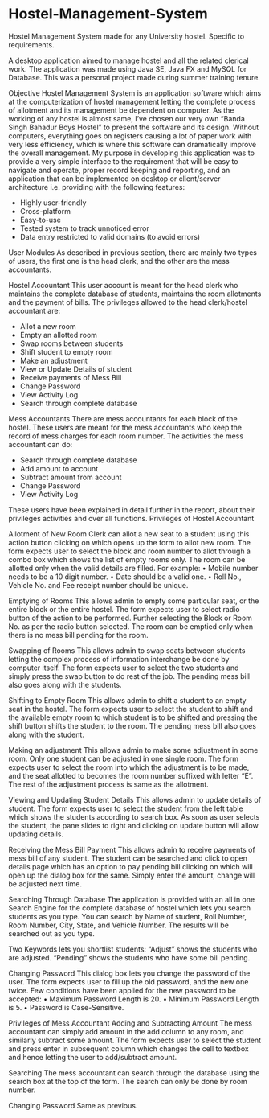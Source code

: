 # Hostel-Management-System
Hostel Management System made for any University hostel. Specific to requirements.

A desktop application aimed to manage hostel and all the related clerical work. The application was made using Java SE, Java FX and MySQL for Database. This was a personal project made during summer training tenure.



Objective
Hostel Management System is an application software which aims at the computerization of hostel management letting the complete process of allotment and its management be dependent on computer.
As the working of any hostel is almost same, I’ve chosen our very own “Banda Singh Bahadur Boys Hostel” to present the software and its design. 
Without computers, everything goes on registers causing a lot of paper work with very less efficiency, which is where this software can dramatically improve the overall management.
My purpose in developing this application was to provide a very simple interface to the requirement that will be easy to navigate and operate, proper record keeping and reporting, and an application that can be implemented on desktop or client/server architecture i.e. providing with the following features:
* Highly user-friendly
* Cross-platform
* Easy-to-use
* Tested system to track unnoticed error
* Data entry restricted to valid domains (to avoid errors)



User Modules
As described in previous section, there are mainly two types of users, the first one is the head clerk, and the other are the mess accountants.

Hostel Accountant
This user account is meant for the head clerk who maintains the complete database of students, maintains the room allotments and the payment of bills.
The privileges allowed to the head clerk/hostel accountant are:
* Allot a new room
* Empty an allotted room
* Swap rooms between students
* Shift student to empty room
* Make an adjustment
* View or Update Details of student
* Receive payments of Mess Bill
* Change Password
* View Activity Log
* Search through complete database

Mess Accountants
There are mess accountants for each block of the hostel. These users are meant for the mess accountants who keep the record of mess charges for each room number.
The activities the mess accountant can do:
* Search through complete database
* Add amount to account
* Subtract amount from account
* Change Password
* View Activity Log

These users have been explained in detail further in the report, about their privileges activities and over all functions. 
Privileges of Hostel Accountant

Allotment of New Room
Clerk can allot a new seat to a student using this action button clicking on which opens up the form to allot new room.
The form expects user to select the block and room number to allot through a combo box which shows the list of empty rooms only.
The room can be allotted only when the valid details are filled. For example:
•	Mobile number needs to be a 10 digit number.
•	Date should be a valid one.
•	Roll No., Vehicle No. and Fee receipt number should be unique.

Emptying of Rooms
This allows admin to empty some particular seat, or the entire block or the entire hostel.
The form expects user to select radio button of the action to be performed.
Further selecting the Block or Room No. as per the radio button selected.
The room can be emptied only when there is no mess bill pending for the room.

Swapping of Rooms
This allows admin to swap seats between students letting the complex process of information interchange be done by computer itself.
The form expects user to select the two students and simply press the swap button to do rest of the job.
The pending mess bill also goes along with the students.

Shifting to Empty Room
This allows admin to shift a student to an empty seat in the hostel.
The form expects user to select the student to shift and the available empty room to which student is to be shifted and pressing the shift button shifts the student to the room.
The pending mess bill also goes along with the student.

Making an adjustment
This allows admin to make some adjustment in some room. Only one student can be adjusted in one single room.
The form expects user to select the room into which the adjustment is to be made, and the seat allotted to becomes the room number suffixed with letter “E”.
The rest of the adjustment process is same as the allotment.

Viewing and Updating Student Details
This allows admin to update details of student.
The form expects user to select the student from the left table which shows the students according to search box.
As soon as user selects the student, the pane slides to right and clicking on update button will allow updating details.

Receiving the Mess Bill Payment
This allows admin to receive payments of mess bill of any student.
The student can be searched and click to open details page which has an option to pay pending bill clicking on which will open up the dialog box for the same.
Simply enter the amount, change will be adjusted next time.

Searching Through Database
The application is provided with an all in one Search Engine for the complete database of hostel which lets you search students as you type.
You can search by Name of student, Roll Number, Room Number, City, State, and Vehicle Number. The results will be searched out as you type.

Two Keywords lets you shortlist students:
“Adjust” shows the students who are adjusted.
“Pending” shows the students who have some bill pending.

Changing Password
This dialog box lets you change the password of the user.
The form expects user to fill up the old password, and the new one twice.
Few conditions have been applied for the new password to be accepted:
•	Maximum Password Length is 20.
•	Minimum Password Length is 5.
•	Password is Case-Sensitive.

Privileges of Mess Accountant
Adding and Subtracting Amount
The mess accountant can simply add amount in the add column to any room, and similarly subtract some amount.
The form expects user to select the student and press enter in subsequent column which changes the cell to textbox and hence letting the user to add/subtract amount.

Searching
The mess accountant can search through the database using the search box at the top of the form. The search can only be done by room number.

Changing Password
Same as previous.



